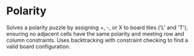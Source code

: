 # Polarity
Solves a polarity puzzle by assigning +, -, or X to board tiles ('L' and 'T'), ensuring no adjacent cells have the same polarity and meeting row and column constraints. Uses backtracking with constraint checking to find a valid board configuration.
